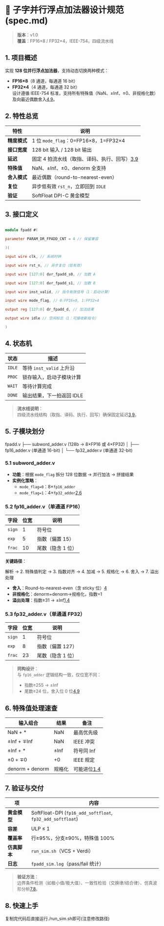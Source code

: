 # 📘 子字并行浮点加法器设计规范 (spec.md)

> **版本**：v1.0  
> **覆盖**：FP16×8 / FP32×4，IEEE-754，四级流水线

## 1. 项目概述
实现 **128 位并行浮点加法器**，支持动态切换两种模式：  
- **FP16×8**（8 通道，每通道 16 bit）  
- **FP32×4**（4 通道，每通道 32 bit）  
设计遵循 IEEE-754 标准，支持所有特殊值（NaN、±Inf、±0、非规格化数）及向最近偶数舍入[4,9](@ref)。

## 2. 特性总览
| 特性 | 说明 |
|------|------|
| **精度模式** | 1 位 `mode_flag`：0=FP16×8，1=FP32×4 |
| **接口宽度** | 128 bit 输入 / 128 bit 输出 |
| **延迟** | 固定 4 拍流水线（取指、译码、执行、回写）[3,9](@ref) |
| **特殊值** | NaN、±Inf、±0、denorm 全支持 |
| **舍入模式** | 最近偶数（round-to-nearest-even） |
| **复位** | 异步低有效 `rst_n`，立即回到 `IDLE` |
| **验证** | SoftFloat DPI-C 黄金模型 |

## 3. 接口定义
```verilog

module fpadd #(

parameter PARAM_DR_FPADD_CNT = 4 // 保留兼容

)(

input wire clk, // 系统时钟

input wire rst_n, // 异步复位（低有效）

input wire [127:0] dvr_fpadd_s0, // 加数 A

input wire [127:0] dvr_fpadd_s1, // 加数 B

input wire inst_valid, // 指令有效信号（1：启动计算）

input wire mode_flag, // 0:FP16×8, 1:FP32×4

output reg [127:0] dr_fpadd_d, // 加法结果

output wire idle // 空闲标志（1：可接收新指令）

)
```
## 4. 状态机
| 状态   | 描述                     |
|--------|--------------------------|
| `IDLE` | 等待 `inst_valid` 上升沿 |
| `PROC` | 锁存输入，启动子模块计算 |
| `WAIT` | 等待计算完成             |
| `DONE` | 输出结果，下一拍返回 IDLE |

> **流水线说明**：  
> 四级流水线结构（取指、译码、执行、回写）确保固定延迟[3,9](@ref)。

## 5. 子模块划分
fpadd.v
├── subword_adder.v (128b → 8×FP16 或 4×FP32)
│ ├── fp16_adder.v (单通道 16-bit)
│ └── fp32_adder.v (单通道 32-bit)

### 5.1 subword_adder.v
- **功能**：根据 `mode_flag` 拆分 128 位数据 → 并行加法 → 拼接结果  
- **实例化策略**：
  - `mode_flag=0`：8×`fp16_adder`  
  - `mode_flag=1`：4×`fp32_adder`[2,6](@ref)  

### 5.2 fp16_adder.v（单通道 FP16）
| 字段   | 位宽 | 说明             |
|--------|------|------------------|
| `sign` | 1    | 符号位           |
| `exp`  | 5    | 指数（偏置 15）  |
| `frac` | 10   | 尾数（隐含 1 位） |

**关键路径**：

解析 → 2. 特殊值判定 → 3. 指数对齐 → 4. 加减 → 5. 规格化 → 6. 舍入 → 7. 溢出处理
- **舍入**：Round-to-nearest-even（含 sticky 位）[4](@ref)  
- **非规格化**：denorm+denorm→规格化，指数=1  
- **溢出处理**：指数≥31 → ±Inf[1,4](@ref)  

### 5.3 fp32_adder.v（单通道 FP32）
| 字段   | 位宽 | 说明               |
|--------|------|--------------------|
| `sign` | 1    | 符号位             |
| `exp`  | 8    | 指数（偏置 127）   |
| `frac` | 23   | 尾数（隐含 1 位）   |

> **同构设计**：  
> 与 `fp16_adder` 逻辑结构一致，仅位宽不同：  
> - 指数≥255 → ±Inf  
> - 尾数≥24 位，舍入位 0 位[4,9](@ref)  

## 6. 特殊值处理速查
| 输入组合        | 结果      | 备注               |
|-----------------|-----------|--------------------|
| NaN + *         | NaN       | 最高优先级         |
| ±Inf + ∓Inf     | NaN       | IEEE 冲突          |
| ±Inf + *        | ±Inf      | 符号同 Inf         |
| ±0 + ∓0         | +0        | IEEE 规定          |
| denorm + denorm | 规格化    | 可能进位[1,4](@ref) |

## 7. 验证与交付
| 项            | 内容                              |
|---------------|-----------------------------------|
| **黄金模型**  | SoftFloat-DPI (`fp16_add_softfloat`, `fp32_add_softfloat`) |
| **容差**      | ULP ≤ 1                           |
| **覆盖率**    | 行≥95%，分支≥90%，特殊值 100%     |
| **仿真脚本**  | `run_sim.sh`（VCS + Verdi）       |
| **日志**      | `fpadd_sim.log`（pass/fail 统计） |

> **验证方法**：  
> 边界条件检测（如极小值/极大值）、一致性检验（交换律/结合律）、仿真波形分析[7,8](@ref)。

## 8. 快速上手 

复制完代码后直接运行./run_sim.sh即可(注意修改路径)